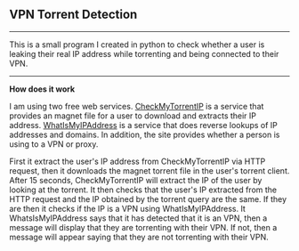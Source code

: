 ## VPN Torrent Detection
---

This is a small program I created in python to check whether a user is leaking their real IP address while torrenting and being connected to their VPN.

---

**How does it work**

I am using two free web services. 
[CheckMyTorrentIP](http://checkmytorrentip.upcoil.com) is a service that provides an magnet file for a user to download and extracts their IP address.
[WhatIsMyIPAddress](https://whatismyipaddress.com) is a service that does reverse lookups of IP addresses and domains. In addition, the site provides whether a person is using to a VPN or proxy.

First it extract the user's IP address from CheckMyTorrentIP via HTTP request, then it downloads the magnet torrent file in the user's torrent client.
After 15 seconds, CheckMyTorrentIP will extract the IP of the user by looking at the torrent. It then checks that the user's IP extracted from the HTTP request and the IP obtained by the torrent query are the same.
If they are then it checks if the IP is a VPN using WhatIsMyIPAddress. It WhatsIsMyIPAddress says that it has detected that it is an VPN, then a message will display that they are torrenting with their VPN.
If not, then a message will appear saying that they are not torrenting with their VPN.



